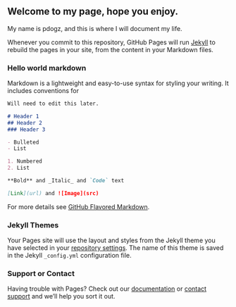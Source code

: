 ## Welcome to my page, hope you enjoy.

My name is pdogz, and this is where I will document my life. 

Whenever you commit to this repository, GitHub Pages will run [Jekyll](https://jekyllrb.com/) to rebuild the pages in your site, from the content in your Markdown files.

### Hello world markdown

Markdown is a lightweight and easy-to-use syntax for styling your writing. It includes conventions for

```markdown
Will need to edit this later.

# Header 1
## Header 2
### Header 3

- Bulleted
- List

1. Numbered
2. List

**Bold** and _Italic_ and `Code` text

[Link](url) and ![Image](src)
```

For more details see [GitHub Flavored Markdown](https://guides.github.com/features/mastering-markdown/).

### Jekyll Themes

Your Pages site will use the layout and styles from the Jekyll theme you have selected in your [repository settings](https://github.com/pdogz/pdogz.github.io/settings). The name of this theme is saved in the Jekyll `_config.yml` configuration file.

### Support or Contact

Having trouble with Pages? Check out our [documentation](https://help.github.com/categories/github-pages-basics/) or [contact support](https://github.com/contact) and we’ll help you sort it out.
